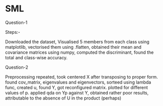# SML

Question-1

Steps:-

Downloaded the dataset, Visualised 5 members from each class using matplotlib, vectorised them using .flatten, obtained their mean and covariance matrices using numpy, computed the discriminant, found the total and class-wise accuracy.

Question-2

Preprocessing repeated, took centered X after transposing to proper form. found cov_matrix, eigenvalues and eigenvectors, sorteed using lambda func, created u, found Y, got reconfigured matrix. plotted for different values of p. applied qda on Yp against Y, obtained rather poor results, attributable to the absence of U in the product (perhaps)
